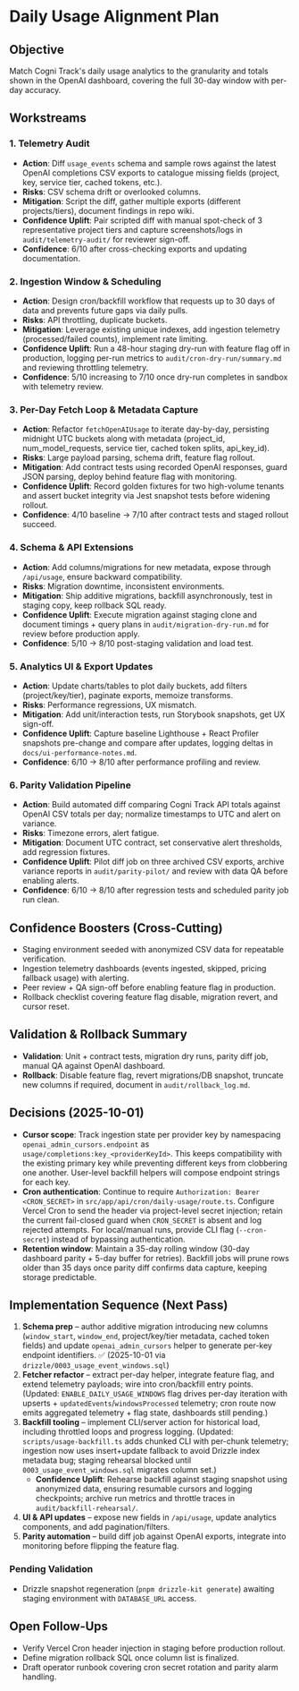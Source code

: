 # Daily Usage Alignment Plan

## Objective
Match Cogni Track's daily usage analytics to the granularity and totals shown in the OpenAI dashboard, covering the full 30-day window with per-day accuracy.

## Workstreams

### 1. Telemetry Audit
- **Action**: Diff `usage_events` schema and sample rows against the latest OpenAI completions CSV exports to catalogue missing fields (project, key, service tier, cached tokens, etc.).
- **Risks**: CSV schema drift or overlooked columns.
- **Mitigation**: Script the diff, gather multiple exports (different projects/tiers), document findings in repo wiki.
- **Confidence Uplift**: Pair scripted diff with manual spot-check of 3 representative project tiers and capture screenshots/logs in `audit/telemetry-audit/` for reviewer sign-off.
- **Confidence**: 6/10 after cross-checking exports and updating documentation.

### 2. Ingestion Window & Scheduling
- **Action**: Design cron/backfill workflow that requests up to 30 days of data and prevents future gaps via daily pulls.
- **Risks**: API throttling, duplicate buckets.
- **Mitigation**: Leverage existing unique indexes, add ingestion telemetry (processed/failed counts), implement rate limiting.
- **Confidence Uplift**: Run a 48-hour staging dry-run with feature flag off in production, logging per-run metrics to `audit/cron-dry-run/summary.md` and reviewing throttling telemetry.
- **Confidence**: 5/10 increasing to 7/10 once dry-run completes in sandbox with telemetry review.

### 3. Per-Day Fetch Loop & Metadata Capture
- **Action**: Refactor `fetchOpenAIUsage` to iterate day-by-day, persisting midnight UTC buckets along with metadata (project_id, num_model_requests, service tier, cached token splits, api_key_id).
- **Risks**: Large payload parsing, schema drift, feature flag rollout.
- **Mitigation**: Add contract tests using recorded OpenAI responses, guard JSON parsing, deploy behind feature flag with monitoring.
- **Confidence Uplift**: Record golden fixtures for two high-volume tenants and assert bucket integrity via Jest snapshot tests before widening rollout.
- **Confidence**: 4/10 baseline → 7/10 after contract tests and staged rollout succeed.

### 4. Schema & API Extensions
- **Action**: Add columns/migrations for new metadata, expose through `/api/usage`, ensure backward compatibility.
- **Risks**: Migration downtime, inconsistent environments.
- **Mitigation**: Ship additive migrations, backfill asynchronously, test in staging copy, keep rollback SQL ready.
- **Confidence Uplift**: Execute migration against staging clone and document timings + query plans in `audit/migration-dry-run.md` for review before production apply.
- **Confidence**: 5/10 → 8/10 post-staging validation and load test.

### 5. Analytics UI & Export Updates
- **Action**: Update charts/tables to plot daily buckets, add filters (project/key/tier), paginate exports, memoize transforms.
- **Risks**: Performance regressions, UX mismatch.
- **Mitigation**: Add unit/interaction tests, run Storybook snapshots, get UX sign-off.
- **Confidence Uplift**: Capture baseline Lighthouse + React Profiler snapshots pre-change and compare after updates, logging deltas in `docs/ui-performance-notes.md`.
- **Confidence**: 6/10 → 8/10 after performance profiling and review.

### 6. Parity Validation Pipeline
- **Action**: Build automated diff comparing Cogni Track API totals against OpenAI CSV totals per day; normalize timestamps to UTC and alert on variance.
- **Risks**: Timezone errors, alert fatigue.
- **Mitigation**: Document UTC contract, set conservative alert thresholds, add regression fixtures.
- **Confidence Uplift**: Pilot diff job on three archived CSV exports, archive variance reports in `audit/parity-pilot/` and review with data QA before enabling alerts.
- **Confidence**: 6/10 → 8/10 after regression tests and scheduled parity job run clean.

## Confidence Boosters (Cross-Cutting)
- Staging environment seeded with anonymized CSV data for repeatable verification.
- Ingestion telemetry dashboards (events ingested, skipped, pricing fallback usage) with alerting.
- Peer review + QA sign-off before enabling feature flag in production.
- Rollback checklist covering feature flag disable, migration revert, and cursor reset.

## Validation & Rollback Summary
- **Validation**: Unit + contract tests, migration dry runs, parity diff job, manual QA against OpenAI dashboard.
- **Rollback**: Disable feature flag, revert migrations/DB snapshot, truncate new columns if required, document in `audit/rollback_log.md`.

## Decisions (2025-10-01)
- **Cursor scope**: Track ingestion state per provider key by namespacing `openai_admin_cursors.endpoint` as `usage/completions:key_<providerKeyId>`. This keeps compatibility with the existing primary key while preventing different keys from clobbering one another. User-level backfill helpers will compose endpoint strings for each key.
- **Cron authentication**: Continue to require `Authorization: Bearer <CRON_SECRET>` in `src/app/api/cron/daily-usage/route.ts`. Configure Vercel Cron to send the header via project-level secret injection; retain the current fail-closed guard when `CRON_SECRET` is absent and log rejected attempts. For local/manual runs, provide CLI flag (`--cron-secret`) instead of bypassing authentication.
- **Retention window**: Maintain a 35-day rolling window (30-day dashboard parity + 5-day buffer for retries). Backfill jobs will prune rows older than 35 days once parity diff confirms data capture, keeping storage predictable.

## Implementation Sequence (Next Pass)
1. **Schema prep** – author additive migration introducing new columns (`window_start`, `window_end`, project/key/tier metadata, cached token fields) and update `openai_admin_cursors` helper to generate per-key endpoint identifiers. ✅ (2025-10-01 via `drizzle/0003_usage_event_windows.sql`)
2. **Fetcher refactor** – extract per-day helper, integrate feature flag, and extend telemetry payloads; wire into cron/backfill entry points. (Updated: `ENABLE_DAILY_USAGE_WINDOWS` flag drives per-day iteration with upserts + `updatedEvents`/`windowsProcessed` telemetry; cron route now emits aggregated telemetry + flag state, dashboards still pending.)
3. **Backfill tooling** – implement CLI/server action for historical load, including throttled loops and progress logging. (Updated: `scripts/usage-backfill.ts` adds chunked CLI with per-chunk telemetry; ingestion now uses insert+update fallback to avoid Drizzle index metadata bug; staging rehearsal blocked until `0003_usage_event_windows.sql` migrates column set.)
   - **Confidence Uplift**: Rehearse backfill against staging snapshot using anonymized data, ensuring resumable cursors and logging checkpoints; archive run metrics and throttle traces in `audit/backfill-rehearsal/`.
4. **UI & API updates** – expose new fields in `/api/usage`, update analytics components, and add pagination/filters.
5. **Parity automation** – build diff job against OpenAI exports, integrate into monitoring before flipping the feature flag.

### Pending Validation
- Drizzle snapshot regeneration (`pnpm drizzle-kit generate`) awaiting staging environment with `DATABASE_URL` access.

## Open Follow-Ups
- Verify Vercel Cron header injection in staging before production rollout.
- Define migration rollback SQL once column list is finalized.
- Draft operator runbook covering cron secret rotation and parity alarm handling.
